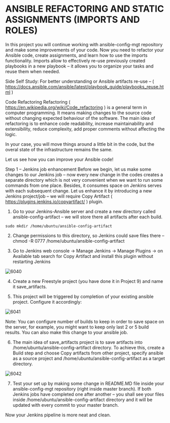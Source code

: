 # ANSIBLE REFACTORING AND STATIC ASSIGNMENTS (IMPORTS AND ROLES)

In this project you will continue working with ansible-config-mgt repository and make some improvements of your code. Now you need 
to refactor your Ansible code, create assignments, and learn how to use the imports functionality. Imports allow to effectively re-use 
previously created playbooks in a new playbook – it allows you to organize your tasks and reuse them when needed.

Side Self Study: For better understanding or Ansible artifacts re-use – 
( https://docs.ansible.com/ansible/latest/playbook_guide/playbooks_reuse.html )


Code Refactoring
Refactoring ( https://en.wikipedia.org/wiki/Code_refactoring ) is a general term in computer programming. It means making changes to 
the source code without changing expected behaviour of the software. The main idea of refactoring is to enhance code readability, 
increase maintainability and extensibility, reduce complexity, add proper comments without affecting the logic.

In your case, you will move things around a little bit in the code, but the overal state of the infrastructure remains the same.

Let us see how you can improve your Ansible code!

Step 1 – Jenkins job enhancement
Before we begin, let us make some changes to our Jenkins job – now every new change in the codes creates a separate directory
which is not very convenient when we want to run some commands from one place. Besides, it consumes space on Jenkins serves with each
subsequent change. Let us enhance it by introducing a new Jenkins project/job – we will require 
Copy Artifact ( https://plugins.jenkins.io/copyartifact/ ) plugin.

1. Go to your Jenkins-Ansible server and create a new directory called ansible-config-artifact – we will store there all artifacts 
after each build.

```
sudo mkdir /home/ubuntu/ansible-config-artifact
```

2. Change permissions to this directory, so Jenkins could save files there – chmod -R 0777 /home/ubuntu/ansible-config-artifact

3. Go to Jenkins web console -> Manage Jenkins -> Manage Plugins -> on Available tab search for Copy Artifact and install this 
plugin without restarting Jenkins


![6040](https://user-images.githubusercontent.com/85270361/210154793-892dfd40-6736-46e6-a377-4a27443fbc66.PNG)


4. Create a new Freestyle project (you have done it in Project 9) and name it save_artifacts.

5. This project will be triggered by completion of your existing ansible project. Configure it accordingly:



![6041](https://user-images.githubusercontent.com/85270361/210154820-37b5f148-ebbc-4b96-9872-f4b772cf9d58.PNG)


Note: You can configure number of builds to keep in order to save space on the server, for example, you might want to keep only last
2 or 5 build results. You can also make this change to your ansible job.

6. The main idea of save_artifacts project is to save artifacts into /home/ubuntu/ansible-config-artifact directory. To achieve this, 
create a Build step and choose Copy artifacts from other project, specify ansible as a source project and 
/home/ubuntu/ansible-config-artifact as a target directory.



![6042](https://user-images.githubusercontent.com/85270361/210154876-8fcac344-8bac-47e9-8600-11ab04f0045c.PNG)



7. Test your set up by making some change in README.MD file inside your ansible-config-mgt repository (right inside master branch).
If both Jenkins jobs have completed one after another – you shall see your files inside /home/ubuntu/ansible-config-artifact directory
and it will be updated with every commit to your master branch.

Now your Jenkins pipeline is more neat and clean.


